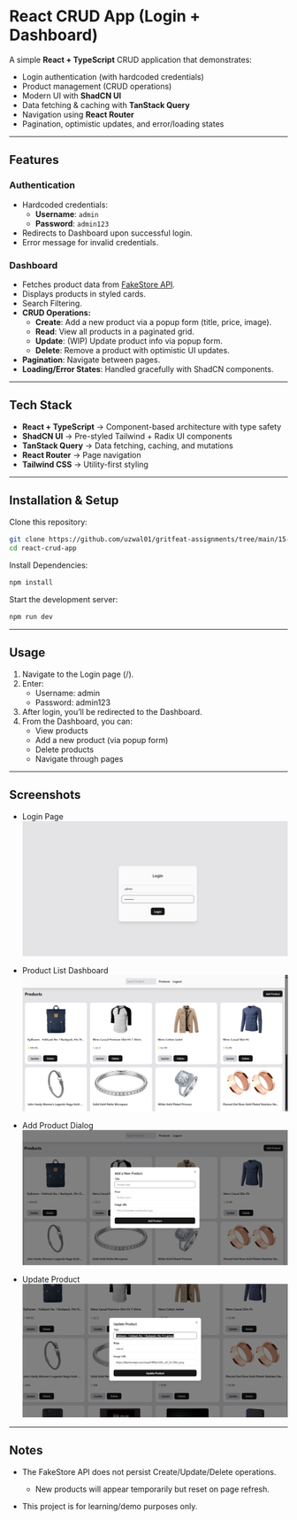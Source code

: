 # React CRUD App (Login + Dashboard)

A simple **React + TypeScript** CRUD application that demonstrates:

- Login authentication (with hardcoded credentials)
- Product management (CRUD operations)
- Modern UI with **ShadCN UI**
- Data fetching & caching with **TanStack Query**
- Navigation using **React Router**
- Pagination, optimistic updates, and error/loading states

---

## Features

### Authentication
- Hardcoded credentials:
  - **Username**: `admin`
  - **Password**: `admin123`
- Redirects to Dashboard upon successful login.
- Error message for invalid credentials.

### Dashboard
- Fetches product data from [FakeStore API](https://fakestoreapi.com/).
- Displays products in styled cards.
- Search Filtering.
- **CRUD Operations:**
  - **Create**: Add a new product via a popup form (title, price, image).
  - **Read**: View all products in a paginated grid.
  - **Update**: (WIP) Update product info via popup form.
  - **Delete**: Remove a product with optimistic UI updates.
- **Pagination**: Navigate between pages.
- **Loading/Error States**: Handled gracefully with ShadCN components.

---

## Tech Stack

- **React + TypeScript** → Component-based architecture with type safety
- **ShadCN UI** → Pre-styled Tailwind + Radix UI components
- **TanStack Query** → Data fetching, caching, and mutations
- **React Router** → Page navigation
- **Tailwind CSS** → Utility-first styling

---

## Installation & Setup

Clone this repository:

```bash
git clone https://github.com/uzwal01/gritfeat-assignments/tree/main/15-React-Shadcn/CRUD-dashboard
cd react-crud-app
```

Install Dependencies:

```bash
npm install
```

Start the development server:

```bash
npm run dev
```

---

## Usage

1. Navigate to the Login page (/).
2. Enter:
    - Username: admin
    - Password: admin123
3. After login, you’ll be redirected to the Dashboard.
4. From the Dashboard, you can:
    - View products
    - Add a new product (via popup form)
    - Delete products
    - Navigate through pages

---

## Screenshots

- Login Page
![login](./public/login.png)

- Product List Dashboard
![dashboard](./public/dashboard.png)

- Add Product Dialog
![add](./public/add.png)

- Update Product
![update](./public/update.png)


---

## Notes

- The FakeStore API does not persist Create/Update/Delete operations.
    - New products will appear temporarily but reset on page refresh.

- This project is for learning/demo purposes only.